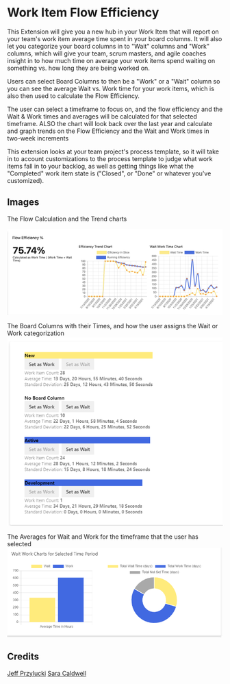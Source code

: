 
# Work Item Flow Efficiency

This Extension will give you a new hub in your Work Item that will report on your team's work item average time spent in your board columns.  It will also let you categorize your board columns in to "Wait" columns and "Work" columns, which will give your team, scrum masters, and agile coaches insight in to how much time on average your work items spend waiting on something vs. how long they are being worked on.

Users can select Board Columns to then be a "Work" or a "Wait" column so you can see the average Wait vs. Work time for your work items, which is also then used to calculate the Flow Efficiency.  

The user can select a timeframe to focus on, and the flow efficiency and the Wait & Work times and averages will be calculated for that selected timeframe.  ALSO the chart will look back over the last year and calculate and graph trends on the Flow Efficiency and the Wait and Work times in two-week increments



This extension looks at your team project's process template, so it will take in to account customizations to the process template to judge what work items fall in to your backlog, as well as getting things like what the "Completed" work item state is ("Closed", or "Done" or whatever you've customized).
## Images
The Flow Calculation and the Trend charts

![Screen Shot](images/flowScreen.PNG)

The Board Columns with their Times, and how the user assigns the Wait or Work categorization
![Screen Shot](images/boardColumns.PNG)

The Averages for Wait and Work for the timeframe that the user has selected
![Screen Shot](images/waitworkAverages.PNG)

## Credits
[Jeff Przylucki](http://www.oneluckidev.com)
[Sara Caldwell](https://www.linkedin.com/in/sara-caldwell-a0906835/)